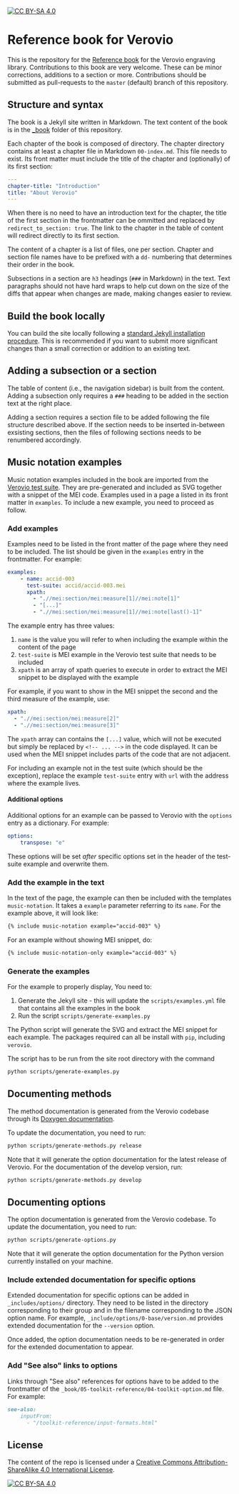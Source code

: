 [![CC BY-SA 4.0][cc-by-sa-shield]][cc-by-sa]

# Reference book for Verovio

This is the repository for the [Reference book](https://book.verovio.org) for the Verovio engraving library. Contributions to this book are very welcome. These can be minor corrections, additions to a section or more. Contributions should be submitted as pull-requests to the `master` (default) branch of this repository.

## Structure and syntax

The book is a Jekyll site written in Markdown. The text content of the book is in the [_book](./_book) folder of this repository.

Each chapter of the book is composed of directory. The chapter directory contains at least a chapter file in Markdown `00-index.md`. This file needs to exist. Its front matter must include the title of the chapter and (optionally) of its first section:
```yaml
---
chapter-title: "Introduction"
title: "About Verovio"
---
```
When there is no need to have an introduction text for the chapter, the title of the first section in the frontmatter can be ommitted and replaced by `redirect_to_section: true`. The link to the chapter in the table of content will redirect directly to its first section.

The content of a chapter is a list of files, one per section. Chapter and section file names have to be prefixed with a `dd-` numbering that determines their order in the book.

Subsections in a section are `h3` headings (`###` in Markdown) in the text. Text paragraphs should not have hard wraps to help cut down on the size of the diffs that appear when changes are made, making changes easier to review.

## Build the book locally

You can build the site locally following a [standard Jekyll installation procedure](https://jekyllrb.com/docs/step-by-step/01-setup/#build). This is recommended if you want to submit more significant changes than a small correction or addition to an existing text.

## Adding a subsection or a section

The table of content (i.e., the navigation sidebar) is built from the content. Adding a subsection only requires a `###` heading to be added in the section text at the right place.

Adding a section requires a section file to be added following the file structure described above. If the section needs to be inserted in-between exsisting sections, then the files of following sections needs to be renumbered accordingly.

## Music notation examples

Music notation examples included in the book are imported from the [Verovio test suite](https://www.verovio.org/test-suite.xhmtl). They are pre-generated and included as SVG together with a snippet of the MEI code. Examples used in a page a listed in its front matter in `examples`. To include a new example, you need to proceed as follow.

### Add examples

Examples need to be listed in the front matter of the page where they need to be included. The list should be given in the `examples` entry in the frontmatter. For example:
```yaml
examples:
    - name: accid-003
      test-suite: accid/accid-003.mei
      xpath:
        - ".//mei:section/mei:measure[1]//mei:note[1]"
        - "[...]"
        - ".//mei:section/mei:measure[1]//mei:note[last()-1]"
```
The example entry has three values:
1. `name` is the value you will refer to when including the example within the content of the page
3. `test-suite` is MEI example in the Verovio test suite that needs to be included
4. `xpath` is an array of xpath queries to execute in order to extract the MEI snippet to be displayed with the example

For example, if you want to show in the MEI snippet the second and the third measure of the example, use:
```yaml
xpath:
  - ".//mei:section/mei:measure[2]"
  - ".//mei:section/mei:measure[3]"
```

The `xpath` array can contains the `[...]` value, which will not be executed but simply be replaced by `<!-- ... -->` in the code displayed. It can be used when the MEI snippet includes parts of the code that are not adjacent.

For including an example not in the test suite (which should be the exception), replace the example `test-suite` entry with `url` with the address where the example lives.

#### Additional options

Additional options for an example can be passed to Verovio with the `options` entry as a dictionary. For example:
```yaml
options:
    transpose: "e"
```
These options will be set *after* specific options set in the header of the test-suite example and overwrite them.

### Add the example in the text

In the text of the page, the example can then be included with the templates `music-notation`. It takes a `example` parameter referring to its `name`. For the example above, it will look like:
```md
{% include music-notation example="accid-003" %}
```

For an example without showing MEI snippet, do:
```md
{% include music-notation-only example="accid-003" %}
```

### Generate the examples

For the example to properly display, You need to:
1. Generate the Jekyll site - this will update the `scripts/examples.yml` file that contains all the examples in the book
2. Run the script `scripts/generate-examples.py`

The Python script will generate the SVG and extract the MEI snippet for each example. The packages required can all be install with `pip`, including `verovio`.

The script has to be run from the site root directory with the command
```bash
python scripts/generate-examples.py
```

## Documenting methods

The method documentation is generated from the Verovio codebase through its [Doxygen documentation](https://github.com/rism-digital/verovio-doxygen).

To update the documentation, you need to run:
```bash
python scripts/generate-methods.py release
```

Note that it will generate the option documentation for the latest release of Verovio. For the documentation of the develop version, run:
```bash
python scripts/generate-methods.py develop
```

## Documenting options

The option documentation is generated from the Verovio codebase. To update the documentation, you need to run:
```bash
python scripts/generate-options.py
```

Note that it will generate the option documentation for the Python version currently installed on your machine.

### Include extended documentation for specific options

Extended documentation for specific options can be added in `_includes/options/` directory. They need to be listed in the directory corresponding to their group and in the filename corresponding to the JSON option name. For example, `_include/options/0-base/version.md` provides extended documentation for the `--version` option.

Once added, the option documentation needs to be re-generated in order for the extended documentation to appear.

### Add "See also" links to options

Links through "See also" references for options have to be added to the frontmatter of the `_book/05-toolkit-reference/04-toolkit-option.md` file. For example:
```md
see-also:
    inputFrom:
      - "/toolkit-reference/input-formats.html"
```

## License

The content of the repo is licensed under a
[Creative Commons Attribution-ShareAlike 4.0 International License][cc-by-sa].

[![CC BY-SA 4.0][cc-by-sa-image]][cc-by-sa]

[cc-by-sa]: http://creativecommons.org/licenses/by-sa/4.0/
[cc-by-sa-image]: https://licensebuttons.net/l/by-sa/4.0/88x31.png
[cc-by-sa-shield]: https://img.shields.io/badge/License-CC%20BY--SA%204.0-lightgrey.svg
